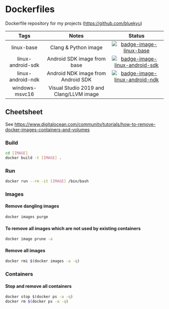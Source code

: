 # Dockerfiles

Dockerfile repository for my projects (https://github.com/bluekyu)


| Tags              | Notes                                      | Status                                               |
| :---------------: | :----------------------------------------: | :--------------------------------------------------: |
| linux-base        | Clang & Python image                       | [![badge-image-linux-base]][link-dockerhub]          |
| linux-android-sdk | Android SDK image from base                | [![badge-image-linux-android-sdk]][link-dockerhub]   |
| linux-android-ndk | Android NDK image from Android SDK         | [![badge-image-linux-android-ndk]][link-dockerhub]   |
| windows-msvc16    | Visual Studio 2019 and Clang/LLVM image    |                                                      |



## Cheetsheet
See https://www.digitalocean.com/community/tutorials/how-to-remove-docker-images-containers-and-volumes

### Build
```sh
cd [IMAGE]
docker build -t [IMAGE] .
```

### Run
```sh
docker run --rm -it [IMAGE] /bin/bash
```

### Images
#### Remove dangling images
```sh
docker images purge
```

#### To remove all images which are not used by existing containers
```sh
docker image prune -a
```

#### Remove all images
```sh
docker rmi $(docker images -a -q)
```

### Containers
#### Stop and remove all containers
```sh
docker stop $(docker ps -a -q)
docker rm $(docker ps -a -q)
```



[badge-image-linux-base]: https://images.microbadger.com/badges/image/bluekyu/dockerfiles:linux-base.svg
[badge-image-linux-android-sdk]: https://images.microbadger.com/badges/image/bluekyu/dockerfiles:linux-android-sdk.svg
[badge-image-linux-android-ndk]: https://images.microbadger.com/badges/image/bluekyu/dockerfiles:linux-android-ndk.svg
[link-dockerhub]: https://hub.docker.com/r/bluekyu/dockerfiles
